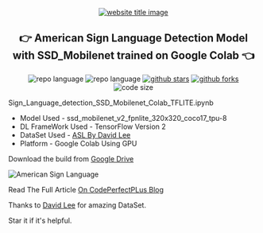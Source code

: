 <p align="center">
  <a href="https://github.com/codePerfectPlus/ASL"><img src="https://capsule-render.vercel.app/api?type=rect&color=009ACD&height=100&section=header&text=ASL Android APPlication&fontSize=60%&fontColor=ffffff" alt="website title image"></a>
  <h2 align="center">👉 American Sign Language Detection Model with SSD_Mobilenet trained on Google Colab 👈</h2>
</p>

<p align="center">
<img src="https://img.shields.io/badge/Python-3.8.5-lightgrey?style=for-the-badge" alt="repo language">
<img src="https://img.shields.io/badge/Java-Android-lightgrey?style=for-the-badge" alt="repo language">
<a href="https://github.com/codePerfectPlus/ASL/stargazers"><img src="https://img.shields.io/github/stars/codePerfectPlus/ASL?style=for-the-badge" alt="github stars"></a>
<a href="https://github.com/codePerfectPlus/ASL/network/members"><img src="https://img.shields.io/github/forks/codePerfectPlus/ASL?style=for-the-badge" alt="github forks"></a>
<img src="https://img.shields.io/github/languages/code-size/codePerfectPlus/ASL?style=for-the-badge" alt="code size">


Sign_Language_detection_SSD_Mobilenet_Colab_TFLITE.ipynb

- Model Used - ssd_mobilenet_v2_fpnlite_320x320_coco17_tpu-8
- DL FrameWork Used - TensorFlow Version 2
- DataSet Used - [ASL By David Lee](https://app.roboflow.com/dataset/american-sign-language-letters-14kx4/)
- Platform - Google Colab Using GPU

Download the build from [Google Drive](https://drive.google.com/file/d/1UlQ-7A5yzj8CnRMTyeitIdj9WpVge9hk/view)

![American Sign Language](https://dev-to-uploads.s3.amazonaws.com/uploads/articles/4xkl8mrm79a41gahllx8.jpg)

Read The Full Article [On CodePerfectPLus Blog](https://codeperfectplus.herokuapp.com/real-time-hand-sign-recogntion-using-tesnorflow)

Thanks to [David Lee](https://www.linkedin.com/in/daviddaeshinlee/) for amazing DataSet.

Star it if it's helpful.

